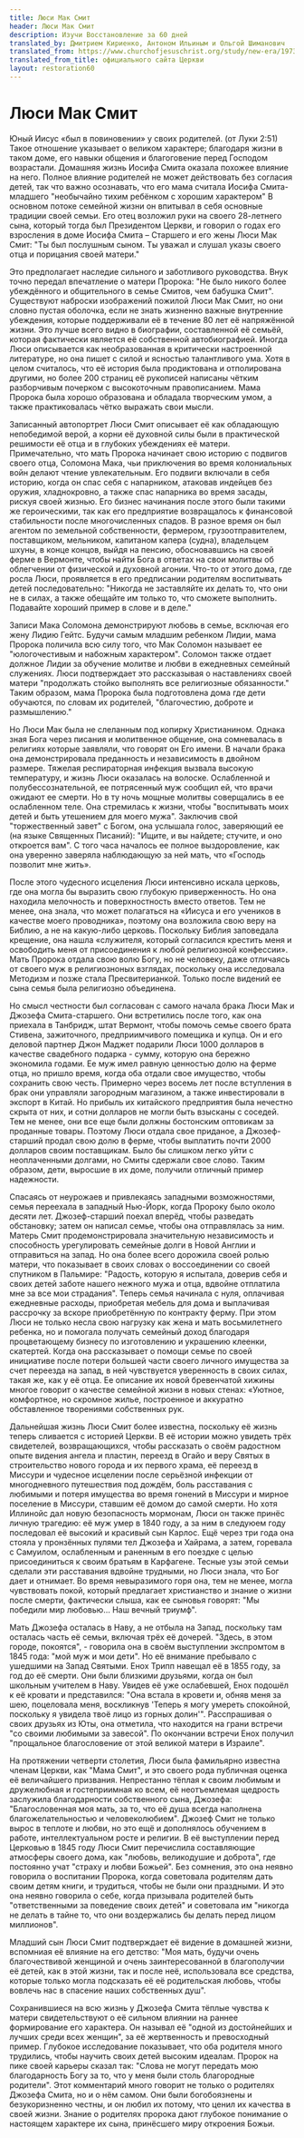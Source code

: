 ```yaml
---
title: Люси Мак Смит
header: Люси Мак Смит
description: Изучи Восстановление за 60 дней
translated_by: Дмитрием Кириенко, Антоном Ильиным и Ольгой Шиманович
translated_from: https://www.churchofjesuschrist.org/study/new-era/1973/12/of-goodly-parents/lucy-mack-smith?lang=eng
translated_from_title: официального сайта Церкви
layout: restoration60
---
```


# Люси Мак Смит

Юный Иисус «был в повиновении» у своих родителей. (от Луки 2:51) Такое отношение указывает о великом характере; благодаря жизни в таком доме, его навыки общения и благоговение перед Господом возрастали. Домашняя жизнь Иосифа Смита оказала похожее влияние на него. Полное влияние родителей не может действовать без согласия детей, так что важно осознавать, что его мама считала Иосифа Смита-младшего "необычайно тихим ребёнком с хорошим характером" В основном потоке семейной жизни он впитывал в себя основные традиции своей семьи. Его отец возложил руки на своего 28-летнего сына, который тогда был Президентом Церкви, и говорил о годах его взросления в доме Иосифа Смита – Старшего и его жены Люси Мак Смит: "Ты был послушным сыном. Ты уважал и слушал указы своего отца и порицания своей матери."

Это предполагает наследие сильного и заботливого руководства. Внук точно передал впечатление о матери Пророка: "Не было никого более убеждённого и общительного в семье Смитов, чем бабушка Смит". Существуют наброски изображений пожилой Люси Мак Смит, но они словно пустая оболочка, если не знать жизненно важные внутренние убеждения, которые поддерживали её в течение 80 лет её напряжённой жизни. Это лучше всего видно в биографии, составленной её семьёй, которая фактически является её собственной автобиографией. Иногда Люси описывается как необразованная в критически настроенной литературе, но она пишет с силой и ясностью талантливого ума. Хотя в целом считалось, что её история была продиктована и отполирована другими, но более 200 страниц её рукописей написаны чётким разборчивым почерком с высокоточным правописанием. Мама Пророка была хорошо образована и обладала творческим умом, а также практиковалась чётко выражать свои мысли.

Записанный автопортрет Люси Смит описывает её как обладающую непобедимой верой, а корни её духовной силы были в практической решимости её отца и в глубоких убеждениях её матери. Примечательно, что мать Пророка начинает свою историю с подвигов своего отца, Соломона Мака, чьи приключения во время колониальных войн делают чтение увлекательным. Его подвиги включали в себя историю, когда он спас себя с напарником, атаковав индейцев без оружия, хладнокровно, а также спас напарника во время засады, рискуя своей жизнью. Его бизнес начинания после этого были такими же героическими, так как его предприятие возвращалось к финансовой стабильности после многочисленных спадов. В разное время он был агентом по земельной собственности, фермером, грузоотправителем, поставщиком, мельником, капитаном капера (судна), владельцем шхуны, в конце концов, выйдя на пенсию, обосновавшись на своей ферме в Вермонте, чтобы найти Бога в ответах на свои молитвы об облегчении от физической и духовной агонии. Что-то от этого дома, где росла Люси, проявляется в его предписании родителям воспитывать детей последовательно: "Никогда не заставляйте их делать то, что они не в силах, а также обещайте им только то, что сможете выполнить. Подавайте хороший пример в слове и в деле."

Записи Мака Соломона демонстрируют любовь в семье, всключая его жену Лидию Гейтс. Будучи самым младшим ребенком Лидии, мама Пророка поличила всю силу того, что Мак Соломон называет ее "юлогочестивым и набожным характером". Соломон также отдает должное Лидии за обучение молитве и любви в ежедневных семейный служениях. Люси подтверждает это рассказывая о наставлениях своей матери "продолжать стойко выполнять все религиозные обязанности." Таким образом, мама Пророка была подготовлена дома где дети обучаются, по словам их родителей, "благочестию, доброте и размышлению."

Но Люси Мак была не слеланным под копирку Христианином. Однака зная Бога через писания и молитвенное общение, она сомневалась в религиях которые заявляли, что говорят он Его имени. В начали брака она демонстрировала преданность и независимость в двойном размере. Тяжелая респираторная инфекция вызвала высокую температуру, и жизнь Люси оказалась на волоске. Ослабленной и полубессознательной, ее потрясенный муж сообщил ей, что врачи ожидают ее смерти. Но в ту ночь мощные молитвы соверщались в ее ослабленном теле. Она стремилась к жизни, чтобы "воспитывать моих детей и быть утешением для моего мужа". Заключив свой "торжественный завет" с Богом, она услышала голос, заверяющий ее (на языке Священных Писаний): "Ищите, и вы найдете; стучите, и оно откроется вам". С того часа началось ее полное выздоровление, как она уверенно заверяла наблюдающую за ней мать, что «Господь позволит мне жить».

После этого чудесного исцеления Люси интенсивно искала церковь, где она могла бы выразить свою глубокую приверженность. Но она находила мелочность и поверхностность вместо ответов. Тем не менее, она знала, что может полагаться на «Иисуса и его учеников в качестве моего проводника», поэтому она возложила свою веру на Библию, а не на какую-либо церковь. Поскольку Библия заповедала крещение, она нашла «служителя, который согласился крестить меня и освободить меня от присоединения к любой религиозной конфессии». Мать Пророка отдала свою волю Богу, но не человеку, даже отличаясь от своего муж в религиозноных взглядах, поскольку она исследовала Методизм и позже стала Пресвитерианкой. Только после видений ее сына семья была религиозно объединена.

Но смысл честности был согласован с самого начала брака Люси Мак и Джозефа Смита-старшего. Они встретились после того, как она приехала в Танбридж, штат Вермонт, чтобы помочь семье своего брата Стивена, зажиточного, предприимчивого помещика и купца. Он и его деловой партнер Джон Маджет подарили Люси 1000 долларов в качестве свадебного подарка - сумму, которую она бережно экономила годами. Ее муж имел равную ценностью долю на ферме отца, но пришло время, когда оба отдали свое имущество, чтобы сохранить свою честь. Примерно через восемь лет после вступления в брак они управляли загородным магазином, а также инвестировали в экспорт в Китай. Но прибыль их китайского предприятия была нечестно скрыта от них, и сотни долларов не могли быть взысканы с соседей. Тем не менее, они все еще были должны бостонским оптовикам за проданные товары. Поэтому Люси отдала свое приданое, а Джозеф-старший продал свою долю в ферме, чтобы выплатить почти 2000 долларов своим поставщикам. Было бы слишком легко уйти с неоплаченными долгами, но Смиты сдержали свое слово. Таким образом, дети, выросшие в их доме, получили отличный пример надежности.

Спасаясь от неурожаев и привлекаясь западными возможностями, семья переехала в западный Нью-Йорк, когда Пророку было около десяти лет. Джозеф-старший поехал вперёд, чтобы разведать обстановку; затем он написал семье, чтобы она отправлялась за ним. Матерь Смит продемонстрировала значительную независимость и способность урегулировать семейные долги в Новой Англии и отправиться на запад. Но она более всего дорожила своей ролью матери, что показывает в своих словах о воссоединении со своей спутником в Пальмире: "Радость, которую я испытала, доверив себя и своих детей заботе нашего нежного мужа и отца, вдвойне отплатила мне за все мои страдания". Теперь семья начинала с нуля, оплачивая ежедневные расходы, приобретая мебель для дома и выплачивая рассрочку за вскоре приобретённую по контракту ферму. При этом Люси не только несла свою нагрузку как жена и мать восьмилетнего ребенка, но и помогала получать семейный доход благодаря процветающему бизнесу по изготовлению и украшению клеенки, скатертей. Когда она рассказывает о помощи семье по своей инициативе после потери большей части своего личного имущества за счет переезда на запад, в ней чувствуется уверенность в своих силах, такая же, как у её отца. Ее описание их новой бревенчатой ​​хижины многое говорит о качестве семейной жизни в новых стенах: «Уютное, комфортное, но скромное жилье, построенное и аккуратно обставленное творениями собственных рук.

Дальнейшая жизнь Люси Смит более известна, поскольку её жизнь теперь сливается с историей Церкви. В её истории можно увидеть трёх свидетелей, возвращающихся, чтобы рассказать о своём радостном опыте видения ангела и пластин, переезд в Огайо и веру Святых в строительство нового города и их первого храма, её переезд в Миссури и чудесное исцелении после серьёзной инфекции от многодневного путешествия под дождём, боль расставания с любимыми и потеря имущества во время гонений в Миссури и мирное поселение в Миссури, ставшим её домом до самой смерти. Но хотя Иллинойс дал новую безопасность мормонам, Люси он также принёс личную трагедию: её муж умер в 1840 году, а за ним в следуюем году последовал её высокий и красивый сын Карлос. Ещё через три года она стояла у пронзённых пулями тел Джозефа и Хайрама, а затем, горевала с Самуилом, ослабленным и раненным в его поездке с целью присоединиться к своим братьям в Карфагене. Тесные узы этой семьи сделали эти расставания вдвойне трудными, но Люси знала, что Бог дает и отнимает. Во время невыразимого горя она, тем не менее, могла чувствовать покой, который предлагает христианство и знание о жизни после смерти, фактически слыша, как ее сыновья говорят: "Мы победили мир любовью… Наш вечный триумф".

Мать Джозефа осталась в Наву, а не отбыла на Запад, поскольку там осталась часть её семьи, включая трёх её дочерей. "Здесь, в этом городе, покоятся", - говорила она в своём выступлении экспромтом в 1845 года: "мой муж и мои дети".  Но её внимание пребывало с ушедшими на Запад Святыми. Енох Трипп навещал её в 1855 году, за год до её смерти. Они были близкими друзьями, когда он был школьным учителем в Наву. Увидев её уже ослабевшей, Енох подошёл к её кровати и представился: "Она встала в кровети и, обняв меня за шею, поцеловала меня, воскликнув 'Теперь я могу умереть спокойной, поскольку я увидела твоё лицо из горных долин'". Расспрашивая о своих друзьях из Юты, она отметила, что находится на грани встречи "со своими любимыми за завесой". По окончании встречи Енох получил "прощальное благословение от этой великой матери в Израиле".

На протяжении четверти столетия, Люси была фамильярно известна членам Церкви, как "Мама Смит", и это своего рода публичная оценка её величайшего призвания. Непрестанно тёплая к своим любимым и дружелюбная и гостеприимная ко всем, её неотъемлемая щедрость заслужила благодарности собственного сына, Джозефа: "Благословенная моя мать, за то, что её душа всегда наполнена благожелательностью и человеколюбием". Джозеф Смит не только вырос в теплоте и любви, но это ещё и дополнялось обучением в работе, интеллектуальном росте и религии. В её выступлении перед Церковью в 1845 году Люси Смит перечислила составляющие атмосферы своего дома, как "любовь, великодушие и доброта", где постоянно учат "страху и любви Божьей". Без сомнения, это она неявно говорила о воспитании Пророка, когда советовала родителям дать своим детям книги, и трудиться, чтобы не были они праздными. И это она неявно говорила о себе, когда призывала родителей быть "ответственными за поведение своих детей" и советовала им "никогда не делать в тайне то, что они воздержались бы делать перед лицом миллионов".

Младший сын Люси Смит подтверждает её видение в домашней жизни, вспомниая её влияние на его детство: "Моя мать, будучи очень благочествивой женщиной и очень заинтересованной в благополучии её детей, как в этой жизни, так и после неё, использовала все средства, которые только могла подсказать её её родительская любовь, чтобы вовлечь нас в спасение наших собственных душ".

Сохранившиеся на всю жизнь у Джозефа Смита тёплые чувства к матери свидетельствуют о её сильном влиянии на раннее формирование его характера. Он называл её "одной из достойнейших и лучших среди всех женщин", за её жертвенность и превосходный пример. Глубокое исследование показывает, что оба родителя много трудились, чтобы научить своих детей высоким идеалам. Пророк на пике своей карьеры сказал так: "Слова не могут передать мою благодарность Богу за то, что у меня были столь благородные родители". Этот комментарий много говорит не только о родителях Джозефа Смита, но и о нём самом. Они были богобоязнены и безукоризненно честны, и он любил их потому, что ценил их качества в своей жизни. Знание о родителях пророка дают глубокое понимание о настоящем характере их сына, принёсшего миру откроения Божьи.
